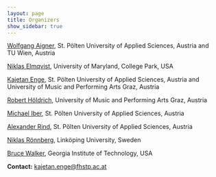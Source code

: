 ```yaml
---
layout: page
title: Organizers
show_sidebar: true
---
```


[Wolfgang Aigner](https://icmt.fhstp.ac.at/en/team/wolfgang-aigner),
St. Pölten University of Applied Sciences, Austria
and TU&nbsp;Wien, Austria

[Niklas Elmqvist](https://sites.umiacs.umd.edu/elm/),
University of Maryland, College Park, USA

[Kajetan Enge](https://icmt.fhstp.ac.at/en/team/kajetan-enge),
St. Pölten University of Applied Sciences, Austria
and University of Music and Performing Arts Graz, Austria

[Robert Höldrich](https://iem.kug.ac.at/en/people.html?tx_kugpeople_pi1%5Bperson_nr%5D=50114&cHash=eb4d7486e953326e239071165ea47ccf),
University of Music and Performing Arts Graz, Austria

[Michael Iber](https://icmt.fhstp.ac.at/en/team/michael-iber),
St. Pölten University of Applied Sciences, Austria

[Alexander Rind](https://icmt.fhstp.ac.at/en/team/alexander-rind),
St. Pölten University of Applied Sciences, Austria

[Niklas Rönnberg](https://liu.se/en/employee/nikro27),
Linköping University, Sweden

[Bruce Walker](http://sonify.psych.gatech.edu/~walkerb/),
Georgia Institute of Technology, USA


**Contact:** [kajetan.enge@fhstp.ac.at](mailto:kajetan.enge@fhstp.ac.at)
